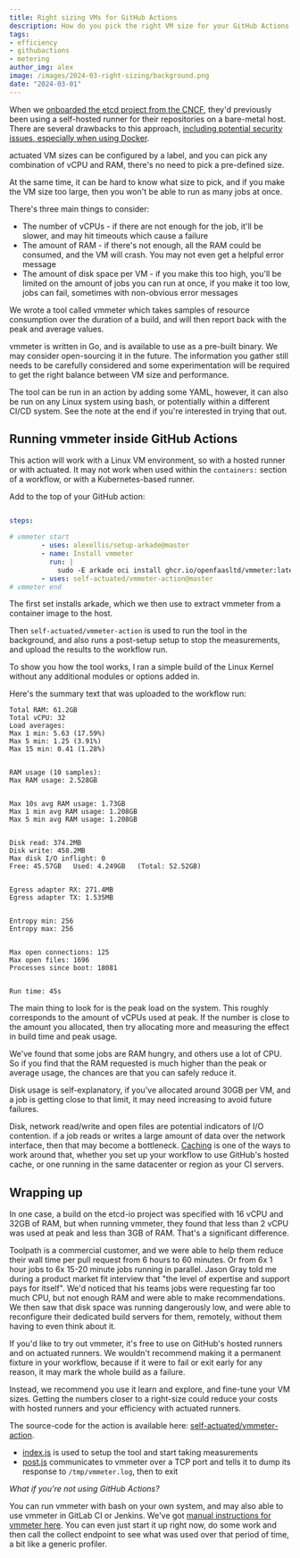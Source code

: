```yaml
---
title: Right sizing VMs for GitHub Actions
description: How do you pick the right VM size for your GitHub Actions runners? We wrote a custom tool to help you find out.
tags:
- efficiency
- githubactions
- metering
author_img: alex
image: /images/2024-03-right-sizing/background.png
date: "2024-03-01"
---
```


When we [onboarded the etcd project from the CNCF](https://actuated.dev/blog/arm-ci-cncf-ampere), they'd previously been using a self-hosted runner for their repositories on a bare-metal host. There are several drawbacks to this approach, [including potential security issues, especially when using Docker](/blog/is-the-self-hosted-runner-safe-github-actions).

actuated VM sizes can be configured by a label, and you can pick any combination of vCPU and RAM, there's no need to pick a pre-defined size.

At the same time, it can be hard to know what size to pick, and if you make the VM size too large, then you won't be able to run as many jobs at once.

There's three main things to consider:

* The number of vCPUs - if there are not enough for the job, it'll be slower, and may hit timeouts which cause a failure
* The amount of RAM - if there's not enough, all the RAM could be consumed, and the VM will crash. You may not even get a helpful error message
* The amount of disk space per VM - if you make this too high, you'll be limited on the amount of jobs you can run at once, if you make it too low, jobs can fail, sometimes with non-obvious error messages

We wrote a tool called vmmeter which takes samples of resource consumption over the duration of a build, and will then report back with the peak and average values.

vmmeter is written in Go, and is available to use as a pre-built binary. We may consider open-sourcing it in the future. The information you gather still needs to be carefully considered and some experimentation will be required to get the right balance between VM size and performance.

The tool can be run in an action by adding some YAML, however, it can also be run on any Linux system using bash, or potentially within a different CI/CD system. See the note at the end if you're interested in trying that out.

## Running vmmeter inside GitHub Actions

This action will work with a Linux VM environment, so with a hosted runner or with actuated. It may not work when used within the `containers:` section of a workflow, or with a Kubernetes-based runner.

Add to the top of your GitHub action:

```yaml

steps:

# vmmeter start
        - uses: alexellis/setup-arkade@master
        - name: Install vmmeter
          run: |
            sudo -E arkade oci install ghcr.io/openfaasltd/vmmeter:latest --path /usr/local/bin/
        - uses: self-actuated/vmmeter-action@master
# vmmeter end
```

The first set installs arkade, which we then use to extract vmmeter from a container image to the host.

Then `self-actuated/vmmeter-action` is used to run the tool in the background, and also runs a post-setup setup to stop the measurements, and upload the results to the workflow run.

To show you how the tool works, I ran a simple build of the Linux Kernel without any additional modules or options added in.

Here's the summary text that was uploaded to the workflow run:

```
Total RAM: 61.2GB
Total vCPU: 32
Load averages:
Max 1 min: 5.63 (17.59%)
Max 5 min: 1.25 (3.91%)
Max 15 min: 0.41 (1.28%)


RAM usage (10 samples):
Max RAM usage: 2.528GB


Max 10s avg RAM usage: 1.73GB
Max 1 min avg RAM usage: 1.208GB
Max 5 min avg RAM usage: 1.208GB


Disk read: 374.2MB
Disk write: 458.2MB
Max disk I/O inflight: 0
Free: 45.57GB	Used: 4.249GB	(Total: 52.52GB)


Egress adapter RX: 271.4MB
Egress adapter TX: 1.535MB


Entropy min: 256
Entropy max: 256


Max open connections: 125
Max open files: 1696
Processes since boot: 18081


Run time: 45s
```

The main thing to look for is the peak load on the system. This roughly corresponds to the amount of vCPUs used at peak. If the number is close to the amount you allocated, then try allocating more and measuring the effect in build time and peak usage.

We've found that some jobs are RAM hungry, and others use a lot of CPU. So if you find that the RAM requested is much higher than the peak or average usage, the chances are that you can safely reduce it.

Disk usage is self-explanatory, if you've allocated around 30GB per VM, and a job is getting close to that limit, it may need increasing to avoid future failures.

Disk, network read/write and open files are potential indicators of I/O contention. if a job reads or writes a large amount of data over the network interface, then that may become a bottleneck. [Caching](/blog/local-caching-for-github-actions) is one of the ways to work around that, whether you set up your workflow to use GitHub's hosted cache, or one running in the same datacenter or region as your CI servers.

## Wrapping up

In one case, a build on the etcd-io project was specified with 16 vCPU and 32GB of RAM, but when running vmmeter, they found that less than 2 vCPU was used at peak and less than 3GB of RAM. That's a significant difference.

Toolpath is a commercial customer, and we were able to help them reduce their wall time per pull request from 6 hours to 60 minutes. Or from 6x 1 hour jobs to 6x 15-20 minute jobs running in parallel. Jason Gray told me during a product market fit interview that "the level of expertise and support pays for itself". We'd noticed that his teams jobs were requesting far too much CPU, but not enough RAM and were able to make recommendations. We then saw that disk space was running dangerously low, and were able to reconfigure their dedicated build servers for them, remotely, without them having to even think about it.

If you'd like to try out vmmeter, it's free to use on GitHub's hosted runners and on actuated runners. We wouldn't recommend making it a permanent fixture in your workflow, because if it were to fail or exit early for any reason, it may mark the whole build as a failure.

Instead, we recommend you use it learn and explore, and fine-tune your VM sizes. Getting the numbers closer to a right-size could reduce your costs with hosted runners and your efficiency with actuated runners.

The source-code for the action is available here: [self-actuated/vmmeter-action](https://github.com/self-actuated/vmmeter-action).

* [index.js](https://github.com/self-actuated/vmmeter-action/blob/master/index.js) is used to setup the tool and start taking measurements
* [post.js](https://github.com/self-actuated/vmmeter-action/blob/master/post.js) communicates to vmmeter over a TCP port and tells it to dump its response to `/tmp/vmmeter.log`, then to exit

*What if you're not using GitHub Actions?*

You can run vmmeter with bash on your own system, and may also able to use vmmeter in GitLab CI or Jenkins. We've got [manual instructions for vmmeter here](https://gist.github.com/alexellis/1f33e581c75e11e161fe613c46180771#running-vmmeter-inside-github-actions). You can even just start it up right now, do some work and then call the collect endpoint to see what was used over that period of time, a bit like a generic profiler.

